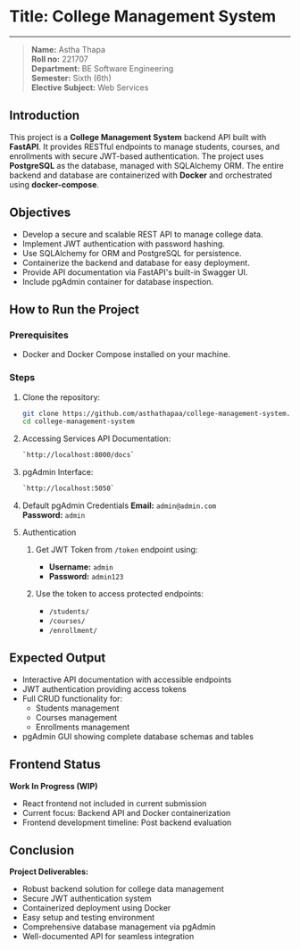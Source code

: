# Title: College Management System  
---  
> **Name:** Astha Thapa  
> **Roll no:** 221707  
> **Department:** BE Software Engineering  
> **Semester:** Sixth (6th)  
> **Elective Subject:** Web Services  

## Introduction

This project is a **College Management System** backend API built with **FastAPI**. It provides RESTful endpoints to manage students, courses, and enrollments with secure JWT-based authentication. The project uses **PostgreSQL** as the database, managed with SQLAlchemy ORM. The entire backend and database are containerized with **Docker** and orchestrated using **docker-compose**.

## Objectives

- Develop a secure and scalable REST API to manage college data.  
- Implement JWT authentication with password hashing.  
- Use SQLAlchemy for ORM and PostgreSQL for persistence.  
- Containerize the backend and database for easy deployment.  
- Provide API documentation via FastAPI's built-in Swagger UI.  
- Include pgAdmin container for database inspection.
 
## How to Run the Project

### Prerequisites

- Docker and Docker Compose installed on your machine.

### Steps

1. Clone the repository:
   ```bash
   git clone https://github.com/asthathapaa/college-management-system.git
   cd college-management-system

2. Accessing Services API Documentation:
   ```bash
   `http://localhost:8000/docs`

3. pgAdmin Interface:
   ```bash  
   `http://localhost:5050`

4. Default pgAdmin Credentials
**Email:** `admin@admin.com`  
**Password:** `admin`  

5. Authentication
   1. Get JWT Token from `/token` endpoint using:
      - **Username:** `admin`
      - **Password:** `admin123`

   2. Use the token to access protected endpoints:
      - `/students/`
      - `/courses/`
      - `/enrollment/`

## Expected Output

- Interactive API documentation with accessible endpoints
- JWT authentication providing access tokens
- Full CRUD functionality for:
  - Students management
  - Courses management
  - Enrollments management
- pgAdmin GUI showing complete database schemas and tables

## Frontend Status

 **Work In Progress (WIP)**  
- React frontend not included in current submission
- Current focus: Backend API and Docker containerization
- Frontend development timeline: Post backend evaluation

## Conclusion

**Project Deliverables:**
- Robust backend solution for college data management
- Secure JWT authentication system
- Containerized deployment using Docker
- Easy setup and testing environment
- Comprehensive database management via pgAdmin
- Well-documented API for seamless integration
